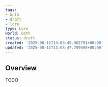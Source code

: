 ```yaml
---
tags:
- both
- draft
- lore
type: Lore
world: Both
status: draft
created: '2025-08-11T13:08:45.902791+00:00'
updated: '2025-08-11T13:08:47.709490+00:00'
---
```



## Overview

TODO
